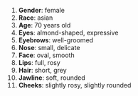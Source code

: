 1. **Gender**: female
2. **Race**: asian
3. **Age**: 70 years old
4. **Eyes**: almond-shaped, expressive
5. **Eyebrows**: well-groomed
6. **Nose**: small, delicate
7. **Face**: oval, smooth
8. **Lips**: full, rosy
9. **Hair**: short, grey
10. **Jawline**: soft, rounded
11. **Cheeks**: slightly rosy, slightly rounded